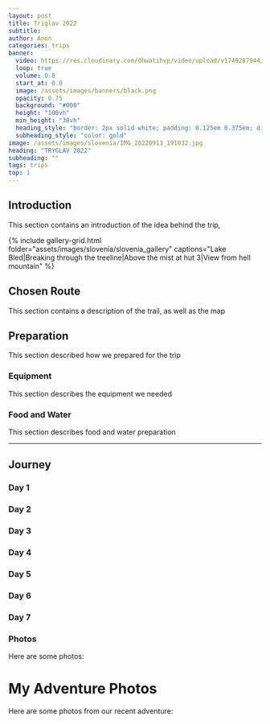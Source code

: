 ```yaml
---
layout: post
title: Triglav 2022
subtitle:
author: Anon
categories: trips
banner:
  video: https://res.cloudinary.com/dhwatihvp/video/upload/v1749287944/slovenia_reel_full_brwdvn.mp4
  loop: true
  volume: 0.8
  start_at: 0.0
  image: /assets/images/banners/black.png
  opacity: 0.75
  background: "#000"
  height: "100vh"
  min_height: "38vh"
  heading_style: "border: 2px solid white; padding: 0.125em 0.375em; display: inline-block; letter-spacing: 0.12em;"
  subheading_style: "color: gold"
image: /assets/images/slovenia/IMG_20220913_191032.jpg
heading: "TRYGLAV 2022"
subheading: ""
tags: trips 
top: 1
---
```



## Introduction

This section contains an introduction of the idea behind the trip,

{% include gallery-grid.html folder="assets/images/slovenia/slovenia_gallery" captions="Lake Bled|Breaking through the treeline|Above the mist at hut 3|View from hell mountain" %}


## Chosen Route

This section contains a description of the trail, as well as the map

## Preparation

This section described how we prepared for the trip

### Equipment

This section describes the equipment we needed

### Food and Water

This section describes food and water preparation

----------

## Journey

### Day 1
### Day 2
### Day 3
### Day 4
### Day 5
### Day 6
### Day 7

### Photos

Here are some photos:


# My Adventure Photos

Here are some photos from our recent adventure:

